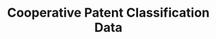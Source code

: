 ---
bigquery: https://console.cloud.google.com/bigquery?p=patents-public-data&d=cpc&page=dataset
citation: '“Cooperative Patent Classification” by the EPO and USPTO, for public use. '
contributors: EPO, USPTO
cost: None
description: Cooperative Patent Classification Data contains the scheme and definitions
  of the Cooperative Patent Classification system for classifying patent documents.
  The CPC is the result of a partnership between the EPO and the USPTO in their joint
  effort to develop a common, internationally compatible classification system for
  technical documents, in particular patent publications, which will be used by both
  offices in the patent granting process
documentation: https://www.cooperativepatentclassification.org/cpcSchemeAndDefinitions
last_edit: Mon, 04 Apr 2022 19:07:06 GMT
location: https://www.cooperativepatentclassification.org/index
maintained_by: USPTO, EPO
schema_fields: '[''status'', ''applicationReferences'', ''limiting_references'', ''synonyms'',
  ''symbol'', ''date_revised'', ''dateRevised'', ''definition'', ''children'', ''breakdownCode'',
  ''sizeCache'', ''childGroups'', ''titleFull'', ''level'', ''title_full'', ''child_groups'',
  ''additional_only'', ''titlePart'', ''glossary'', ''breakdown_code'', ''informativeReferences'',
  ''limitingReferences'', ''notAllocatable'', ''ipc_concordant'', ''not_allocatable'',
  ''informative_references'', ''title_part'', ''ipcConcordant'', ''residualReferences'',
  ''application_references'', ''residual_references'', ''parents'']'
shortname: cooperative_patent_classification
tags:
- patents
- science
title: Cooperative Patent Classification Data
uuid: 984374a7-16e9-4b35-9445-458daceb01bf
---